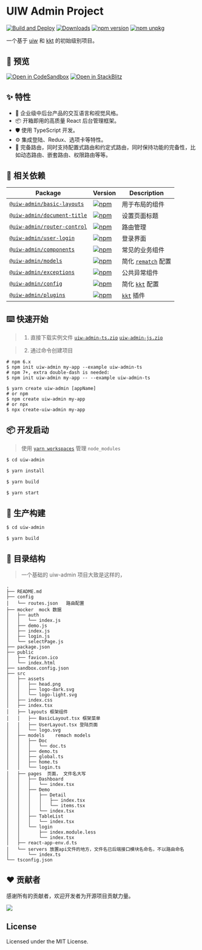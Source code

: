 UIW Admin Project
===

[![Build and Deploy](https://github.com/uiwjs/uiw-admin/actions/workflows/ci.yml/badge.svg)](https://github.com/uiwjs/uiw-admin/actions/workflows/ci.yml)
[![Downloads](https://img.shields.io/npm/dm/uiw-admin.svg?style=flat)](https://www.npmjs.com/package/uiw-admin)
[![npm version](https://img.shields.io/npm/v/uiw-admin.svg)](https://www.npmjs.com/package/uiw-admin)
[![npm unpkg](https://img.shields.io/badge/Open%20in-unpkg-blue)](https://uiwjs.github.io/npm-unpkg/#/pkg/uiw-admin/file/README.md)

一个基于 [uiw](https://github.com/uiwjs/uiw/) 和 [kkt](https://github.com/kktjs/kkt) 的初始级别项目。

## 👀 预览

[![Open in CodeSandbox](https://img.shields.io/badge/Open%20in-CodeSandbox-blue?logo=codesandbox)](https://codesandbox.io/s/github/uiwjs/uiw-admin/tree/master/examples/base)
[![Open in StackBlitz](https://img.shields.io/badge/Open%20in-StackBlitz-blue?logo=)](https://stackblitz.com/github/uiwjs/uiw-admin/tree/master/examples/base?embed=1&hideNavigation=0&hidedevtools=0)

## ✨ 特性

- 🌈 企业级中后台产品的交互语言和视觉风格。
- 📦 开箱即用的高质量 React 后台管理框架。
- 🛡 使用 TypeScript 开发。
- ⚙️ 集成登陆、Redux、选项卡等特性。
- 🌴 完备路由，同时支持配置式路由和约定式路由，同时保持功能的完备性，比如动态路由、嵌套路由、权限路由等等。

## 🔗 相关依赖

| Package | Version | Description |
| ---- | ---- | ---- |
| [`@uiw-admin/basic-layouts`](https://www.npmjs.com/package/@uiw-admin/basic-layouts)   | [![npm](https://img.shields.io/npm/v/@uiw-admin/basic-layouts.svg?maxAge=3600)](https://www.npmjs.com/package/@uiw-admin/basic-layouts)   | 用于布局的组件 |
| [`@uiw-admin/document-title`](https://www.npmjs.com/package/@uiw-admin/document-title) | [![npm](https://img.shields.io/npm/v/@uiw-admin/document-title.svg?maxAge=3600)](https://www.npmjs.com/package/@uiw-admin/document-title) | 设置页面标题 |
| [`@uiw-admin/router-control`](https://www.npmjs.com/package/@uiw-admin/router-control) | [![npm](https://img.shields.io/npm/v/@uiw-admin/router-control.svg?maxAge=3600)](https://www.npmjs.com/package/@uiw-admin/router-control) | 路由管理 |
| [`@uiw-admin/user-login`](https://www.npmjs.com/package/@uiw-admin/user-login)         | [![npm](https://img.shields.io/npm/v/@uiw-admin/user-login.svg?maxAge=3600)](https://www.npmjs.com/package/@uiw-admin/user-login)         | 登录界面 |
| [`@uiw-admin/components`](https://www.npmjs.com/package/@uiw-admin/components)         | [![npm](https://img.shields.io/npm/v/@uiw-admin/components.svg?maxAge=3600)](https://www.npmjs.com/package/@uiw-admin/components)         | 常见的业务组件 |
| [`@uiw-admin/models`](https://www.npmjs.com/package/@uiw-admin/models)                 | [![npm](https://img.shields.io/npm/v/@uiw-admin/models.svg?maxAge=3600)](https://www.npmjs.com/package/@uiw-admin/models)                 | 简化 [`rematch`](https://github.com/rematch/rematch) 配置 |
| [`@uiw-admin/exceptions`](https://www.npmjs.com/package/@uiw-admin/exceptions)         | [![npm](https://img.shields.io/npm/v/@uiw-admin/exceptions.svg?maxAge=3600)](https://www.npmjs.com/package/@uiw-admin/exceptions)         | 公共异常组件 |
| [`@uiw-admin/config`](https://www.npmjs.com/package/@uiw-admin/config)                 | [![npm](https://img.shields.io/npm/v/@uiw-admin/config.svg?maxAge=3600)](https://www.npmjs.com/package/@uiw-admin/config)                 | 简化 [`kkt`](https://github.com/kktjs/kkt) 配置           |
| [`@uiw-admin/plugins`](https://www.npmjs.com/package/@uiw-admin/plugins)               | [![npm](https://img.shields.io/npm/v/@uiw-admin/plugins.svg?maxAge=3600)](https://www.npmjs.com/package/@uiw-admin/plugins)               | [`kkt`](https://github.com/kktjs/kkt) 插件                |

##  ⌨️ 快速开始

> 1. 直接下载实例文件
[`uiw-admin-ts.zip`](https://uiwjs.github.io/uiw-admin/zip/uiw-admin-ts.zip)
[`uiw-admin-js.zip`](https://uiwjs.github.io/uiw-admin/zip/uiw-admin-js.zip)

> 2. 通过命令创建项目

```shell
# npm 6.x
$ npm init uiw-admin my-app --example uiw-admin-ts
# npm 7+, extra double-dash is needed:
$ npm init uiw-admin my-app -- --example uiw-admin-ts

$ yarn create uiw-admin [appName]
# or npm
$ npm create uiw-admin my-app
# or npx
$ npx create-uiw-admin my-app
```
## 📦 开发启动

> 使用 [`yarn workspaces`](https://classic.yarnpkg.com/en/docs/workspaces) 管理 `node_modules`

```bash
$ cd uiw-admin

$ yarn install

$ yarn build

$ yarn start

```

## 🔨 生产构建

```bash
$ cd uiw-admin

$ yarn build
```

## 📗 目录结构

> 一个基础的 uiw-admin 项目大致是这样的，

```
.
├── README.md
├── config
│   └── routes.json   路由配置
├── mocker  mock 数据
│   ├── auth
│   │   └── index.js
│   ├── demo.js
│   ├── index.js
│   ├── login.js
│   └── selectPage.js
├── package.json
├── public
│   ├── favicon.ico
│   └── index.html
├── sandbox.config.json
├── src
│   ├── assets
│   │   ├── head.png
│   │   ├── logo-dark.svg
│   │   └── logo-light.svg
│   ├── index.css
│   ├── index.tsx
│   ├── layouts 框架组件
│   │   ├── BasicLayout.tsx 框架菜单
│   │   ├── UserLayout.tsx 登陆页面
│   │   └── logo.svg
│   ├── models    remach models
│   │   ├── Doc
│   │   │   └── doc.ts
│   │   ├── demo.ts
│   │   ├── global.ts
│   │   ├── home.ts
│   │   └── login.ts
│   ├── pages  页面， 文件名大写
│   │   ├── Dashboard
│   │   │   └── index.tsx
│   │   ├── Demo
│   │   │   ├── Detail
│   │   │   │   ├── index.tsx
│   │   │   │   └── items.tsx
│   │   │   └── index.tsx
│   │   ├── TableList
│   │   │   └── index.tsx
│   │   └── login
│   │       ├── index.module.less
│   │       └── index.tsx
│   ├── react-app-env.d.ts
│   └── servers 放置api文件的地方，文件名已后端接口模块名命名，不以路由命名
│       └── index.ts
└── tsconfig.json
```

##  ❤️ 贡献者

感谢所有的贡献者，欢迎开发者为开源项目贡献力量。

<a href="https://github.com/uiwjs/uiw-admin/graphs/contributors">
  <img src="https://uiwjs.github.io/uiw-admin/CONTRIBUTORS.svg" />
</a>

## License

Licensed under the MIT License.
